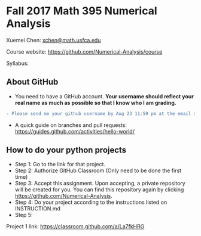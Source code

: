 # Fall 2017 Math 395 Numerical Analysis 

Xuemei Chen: xchen@math.usfca.edu

Course website: https://github.com/Numerical-Analysis/course

Syllabus: 

## About GitHub
- You need to have a GitHub account. **Your username should reflect your real name as much as possible so that I know who I am grading.**

```diff
- Please send me your github username by Aug 23 11:59 pm at the email address above.
```
- A quick guide on branches and pull requests: https://guides.github.com/activities/hello-world/

## How to do your python projects
- Step 1: Go to the link for that project.
- Step 2: Authorize GitHub Classroom (Only need to be done the first time)
- Step 3: Accept this assignment. Upon accepting, a private repository will be created for you. You can find this repository again by clicking https://github.com/Numerical-Analysis. 
- Step 4: Do your project according to the instructions listed on INSTRUCTION.md
- Step 5: 

Project 1 link: https://classroom.github.com/a/La7fkHRG
